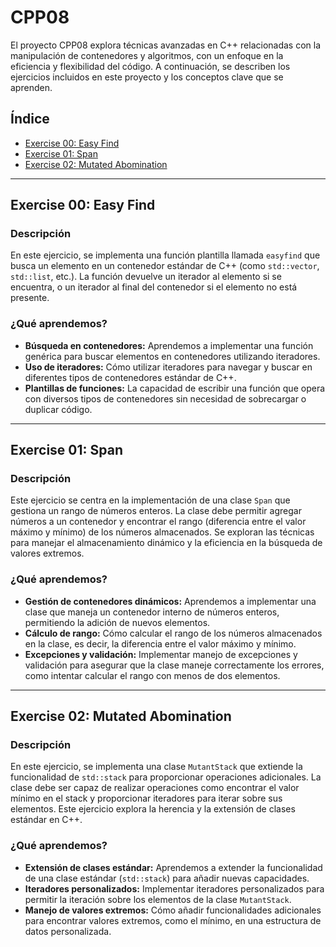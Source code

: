 
# CPP08

El proyecto CPP08 explora técnicas avanzadas en C++ relacionadas con la manipulación de contenedores y algoritmos, con un enfoque en la eficiencia y flexibilidad del código. A continuación, se describen los ejercicios incluidos en este proyecto y los conceptos clave que se aprenden.

## Índice

- [Exercise 00: Easy Find](#exercise-00-easy-find)
- [Exercise 01: Span](#exercise-01-span)
- [Exercise 02: Mutated Abomination](#exercise-02-mutated-abomination)

---

## Exercise 00: Easy Find

### Descripción
En este ejercicio, se implementa una función plantilla llamada `easyfind` que busca un elemento en un contenedor estándar de C++ (como `std::vector`, `std::list`, etc.). La función devuelve un iterador al elemento si se encuentra, o un iterador al final del contenedor si el elemento no está presente.

### ¿Qué aprendemos?
- **Búsqueda en contenedores:** Aprendemos a implementar una función genérica para buscar elementos en contenedores utilizando iteradores.
- **Uso de iteradores:** Cómo utilizar iteradores para navegar y buscar en diferentes tipos de contenedores estándar de C++.
- **Plantillas de funciones:** La capacidad de escribir una función que opera con diversos tipos de contenedores sin necesidad de sobrecargar o duplicar código.

---

## Exercise 01: Span

### Descripción
Este ejercicio se centra en la implementación de una clase `Span` que gestiona un rango de números enteros. La clase debe permitir agregar números a un contenedor y encontrar el rango (diferencia entre el valor máximo y mínimo) de los números almacenados. Se exploran las técnicas para manejar el almacenamiento dinámico y la eficiencia en la búsqueda de valores extremos.

### ¿Qué aprendemos?
- **Gestión de contenedores dinámicos:** Aprendemos a implementar una clase que maneja un contenedor interno de números enteros, permitiendo la adición de nuevos elementos.
- **Cálculo de rango:** Cómo calcular el rango de los números almacenados en la clase, es decir, la diferencia entre el valor máximo y mínimo.
- **Excepciones y validación:** Implementar manejo de excepciones y validación para asegurar que la clase maneje correctamente los errores, como intentar calcular el rango con menos de dos elementos.

---

## Exercise 02: Mutated Abomination

### Descripción
En este ejercicio, se implementa una clase `MutantStack` que extiende la funcionalidad de `std::stack` para proporcionar operaciones adicionales. La clase debe ser capaz de realizar operaciones como encontrar el valor mínimo en el stack y proporcionar iteradores para iterar sobre sus elementos. Este ejercicio explora la herencia y la extensión de clases estándar en C++.

### ¿Qué aprendemos?
- **Extensión de clases estándar:** Aprendemos a extender la funcionalidad de una clase estándar (`std::stack`) para añadir nuevas capacidades.
- **Iteradores personalizados:** Implementar iteradores personalizados para permitir la iteración sobre los elementos de la clase `MutantStack`.
- **Manejo de valores extremos:** Cómo añadir funcionalidades adicionales para encontrar valores extremos, como el mínimo, en una estructura de datos personalizada.
